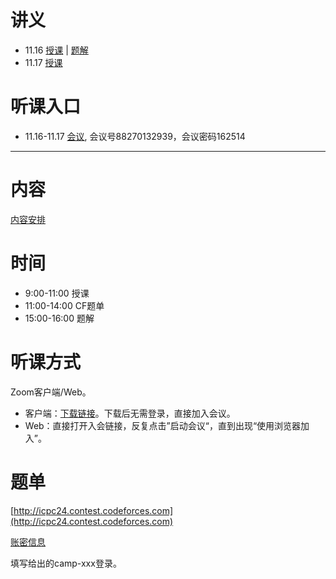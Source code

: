 # 讲义
- 11.16 [授课](./Day1/Number_Theory.pdf) | [题解](./Day1/Solutions.pdf)
- 11.17 [授课](./Day2/)
# 听课入口
- 11.16-11.17 [会议](https://itmo.zoom.us/j/88270132939?pwd=DOp3z9Guda5nOesYNpBIHYy6aBbbw3.1), 会议号88270132939，会议密码162514
---
# 内容
[内容安排](./Teaching_Plan.docx)
# 时间
- 9:00-11:00 授课
- 11:00-14:00 CF题单
- 15:00-16:00 题解
# 听课方式
Zoom客户端/Web。
- 客户端：[下载链接](https://zoom.us/zh-cn/download)。下载后无需登录，直接加入会议。
- Web：直接打开入会链接，反复点击”启动会议“，直到出现“使用浏览器加入”。
# 题单
[http://icpc24.contest.codeforces.com](http://icpc24.contest.codeforces.com)

[账密信息](./user_name.xlsx)

填写给出的camp-xxx登录。
